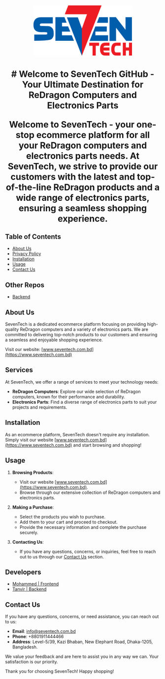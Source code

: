 <p align="center">
  <a href="https://www.seventech.com.bd" target="blank"><img src="public/logo.png" width="320" alt="SevenTech Logo" /></a>
</p>
<h1 align="center">
# Welcome to SevenTech GitHub - Your Ultimate Destination for ReDragon Computers and Electronics Parts
</p>

Welcome to SevenTech - your one-stop ecommerce platform for all your ReDragon computers and electronics parts needs. At SevenTech, we strive to provide our customers with the latest and top-of-the-line ReDragon products and a wide range of electronics parts, ensuring a seamless shopping experience.

## Table of Contents

- [About Us](https://www.seventech.com.bd/about)
- [Privacy Policy](https://www.seventech.com.bd/about/privacy)
- [Installation](https://nextjs.org/docs/getting-started/installation)
- [Usage](https://www.seventech.com.bd)
- [Contact Us](https://www.facebook.com/rdragonbd)

## Other Repos
- [Backend](https://github.com/HelloTanvir/7-tech-backend)

## About Us

SevenTech is a dedicated ecommerce platform focusing on providing high-quality ReDragon computers and a variety of electronics parts. We are committed to delivering top-notch products to our customers and ensuring a seamless and enjoyable shopping experience.

Visit our website: [www.seventech.com.bd](https://www.seventech.com.bd)

## Services

At SevenTech, we offer a range of services to meet your technology needs:

- **ReDragon Computers**: Explore our wide selection of ReDragon computers, known for their performance and durability.
- **Electronics Parts**: Find a diverse range of electronics parts to suit your projects and requirements.

## Installation

As an ecommerce platform, SevenTech doesn't require any installation. Simply visit our website [www.seventech.com.bd](https://www.seventech.com.bd) and start browsing and shopping!

## Usage

1. **Browsing Products**:
   - Visit our website [www.seventech.com.bd](https://www.seventech.com.bd).
   - Browse through our extensive collection of ReDragon computers and electronics parts.

2. **Making a Purchase**:
   - Select the products you wish to purchase.
   - Add them to your cart and proceed to checkout.
   - Provide the necessary information and complete the purchase securely.

3. **Contacting Us**:
   - If you have any questions, concerns, or inquiries, feel free to reach out to us through our [Contact Us](#contact-us) section.

## Developers
- [Mohammed | Frontend](https://github.com/mohammadaahnaaf)
- [Tanvir | Backend](https://github.com/HelloTanvir)

## Contact Us

If you have any questions, concerns, or need assistance, you can reach out to us:

- **Email**: info@seventech.com.bd
- **Phone**: +8801911444466
- **Address**: Level-5/39, Kazi Bhaban, New Elephant Road, Dhaka-1205, Bangladesh.

We value your feedback and are here to assist you in any way we can. Your satisfaction is our priority.

Thank you for choosing SevenTech! Happy shopping!
